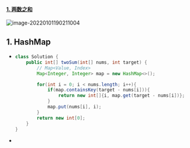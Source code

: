 #### [1. 两数之和](https://leetcode-cn.com/problems/two-sum/)

![image-20220101190211004](https://raw.githubusercontent.com/TWDH/Leetcode-From-Zero/pictures/img/image-20220101190211004.png)

## 1. HashMap

- ```java
  class Solution {
      public int[] twoSum(int[] nums, int target) {
          // Map<Value, Index>
          Map<Integer, Integer> map = new HashMap<>();
  
          for(int i = 0; i < nums.length; i++){
              if(map.containsKey(target - nums[i])){
                  return new int[]{i, map.get(target - nums[i])};
              }
              map.put(nums[i], i);
          }
          return new int[0];
      }
  }
  ```

- 